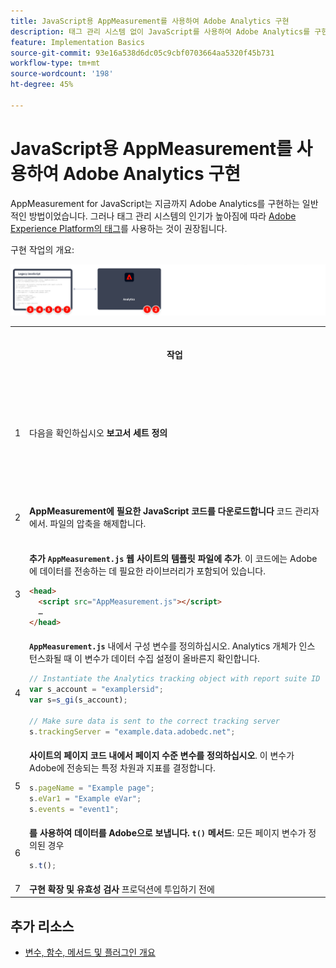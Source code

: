 ```yaml
---
title: JavaScript용 AppMeasurement를 사용하여 Adobe Analytics 구현
description: 태그 관리 시스템 없이 JavaScript를 사용하여 Adobe Analytics를 구현하는 방법을 알아봅니다.
feature: Implementation Basics
source-git-commit: 93e16a538d6dc05c9cbf0703664aa5320f45b731
workflow-type: tm+mt
source-wordcount: '198'
ht-degree: 45%

---
```


# JavaScript용 AppMeasurement를 사용하여 Adobe Analytics 구현

AppMeasurement for JavaScript는 지금까지 Adobe Analytics를 구현하는 일반적인 방법이었습니다. 그러나 태그 관리 시스템의 인기가 높아짐에 따라 [Adobe Experience Platform의 태그](../launch/overview.md)를 사용하는 것이 권장됩니다.

구현 작업의 개요:

![AppMeasurement를 사용하여 Adobe 분석 구현 개요](../assets/appmeasurement-annotated.png)

<table>

<tr>
<th style="width:5%"></th><th><b>작업</b></th><th><b>추가 정보</b></th>
</tr>

<tr>
<td>1</td><td>다음을 확인하십시오 <b>보고서 세트 정의</b></td><td><a href="../../admin/admin/c-manage-report-suites/report-suites-admin.md">보고서 세트 관리자</a></td>
</tr>

<tr>
<td>2</td><td><b>AppMeasurement에 필요한 JavaScript 코드를 다운로드합니다</b> 코드 관리자에서. 파일의 압축을 해제합니다.</td><td><a href="../../admin/admin/code-manager-admin.md">코드 관리자</a></td>
</tr>

<tr>
<td>3</td><td><b>추가 <code>AppMeasurement.js</code> 웹 사이트의 템플릿 파일에 추가</b>. 이 코드에는 Adobe에 데이터를 전송하는 데 필요한 라이브러리가 포함되어 있습니다.

```html
<head>
  <script src="AppMeasurement.js"></script>
  …
</head>
```

</td><td></td>
</tr>

<tr>
<td>4</td><td><b><code>AppMeasurement.js</code></b> 내에서 구성 변수를 정의하십시오. Analytics 개체가 인스턴스화될 때 이 변수가 데이터 수집 설정이 올바른지 확인합니다.

```JavaScript
// Instantiate the Analytics tracking object with report suite ID
var s_account = "examplersid";
var s=s_gi(s_account);
 
// Make sure data is sent to the correct tracking server
s.trackingServer = "example.data.adobedc.net";
```

</td><td><a href="../vars/config-vars/configuration-variables.md">구성 변수</a></td>
</tr>

<tr>
<td>5</td><td><b>사이트의 페이지 코드 내에서 페이지 수준 변수를 정의하십시오</b>. 이 변수가 Adobe에 전송되는 특정 차원과 지표를 결정합니다.

```js
s.pageName = "Example page";
s.eVar1 = "Example eVar";
s.events = "event1";
```

</td><td><a href="../vars/page-vars/page-variables.md">페이지 변수</a></td>
</tr>

<tr>
<td>6</td><td><b>를 사용하여 데이터를 Adobe으로 보냅니다. <code>t()</code> 메서드</b>: 모든 페이지 변수가 정의된 경우

```js
s.t();
```

</td><td><a href="../vars/functions/t-method.md">t() 메서드</a></td>
</tr>

<tr>
<td>7</td><td><b>구현 확장 및 유효성 검사</b> 프로덕션에 투입하기 전에</b></td><td></td>
</tr>

</table>

## 추가 리소스

- [변수, 함수, 메서드 및 플러그인 개요](../vars/overview.md)
